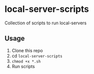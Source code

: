 # local-server-scripts

Collection of scripts to run local-servers

## Usage

1. Clone this repo
1. cd `local-server-scripts`
1. `chmod +x *.sh`
1. Run scripts
